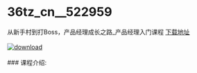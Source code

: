 # 36tz_cn__522959
从新手村到打Boss，产品经理成长之路_产品经理入门课程
[下载地址](http://www.36tz.cn/article/522959 "下载地址")
<br/></br>[![download](http://36tz.cn/muke_img/2018_07_1-7-300x169.png "下载地址")](http://www.36tz.cn/article/522959 "下载地址")
<br/></br>### 课程介绍:


